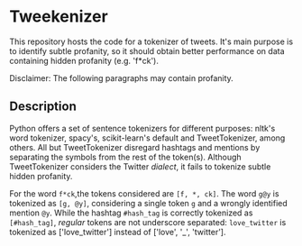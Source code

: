 # Tweekenizer

This repository hosts the code for a tokenizer of tweets. It's main purpose is to identify subtle profanity, so it should
obtain better performance on data containing hidden profanity (e.g. 'f*ck').

Disclaimer: The following paragraphs may contain profanity.

## Description

Python offers a set of sentence tokenizers for different purposes: nltk's word tokenizer, spacy's, scikit-learn's default and 
TweetTokenizer, among others. All but TweetTokenizer disregard hashtags and mentions by separating the symbols from the rest of the token(s).
Although TweetTokenizer considers the Twitter *dialect*, it fails to tokenize subtle hidden profanity.

For the word ```f*ck```,the tokens considered are ```[f, *, ck]```. The word ```g@y``` is tokenized as ```[g, @y]```, considering 
a single token ```g``` and a wrongly identified mention ```@y```. While the hashtag ```#hash_tag``` is correctly tokenized as 
```[#hash_tag]```, *regular* tokens are not underscore separated: ```love_twitter``` is tokenized as ['love_twitter'] instead of
['love', '_', 'twitter'].
